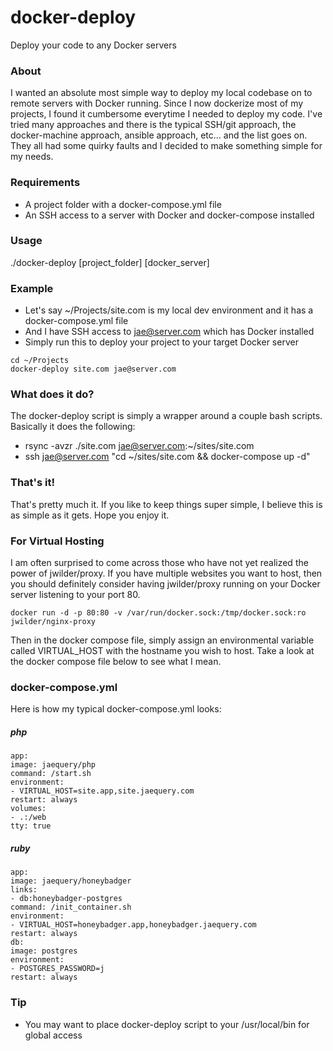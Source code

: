 # docker-deploy
Deploy your code to any Docker servers

### About ###
I wanted an absolute most simple way to deploy my local codebase on to remote servers with Docker running.
Since I now dockerize most of my projects, I found it cumbersome everytime I needed to deploy my code.
I've tried many approaches and there is the typical SSH/git approach, the docker-machine approach, ansible approach, etc... and the list goes on. They all had some quirky faults and I decided to make something simple for my needs.

### Requirements ###

* A project folder with a docker-compose.yml file
* An SSH access to a server with Docker and docker-compose installed

### Usage ###
./docker-deploy [project_folder] [docker_server]

### Example ###

* Let's say ~/Projects/site.com is my local dev environment and it has a docker-compose.yml file
* And I have SSH access to jae@server.com which has Docker installed
* Simply run this to deploy your project to your target Docker server

```
cd ~/Projects
docker-deploy site.com jae@server.com
```

### What does it do? ###
The docker-deploy script is simply a wrapper around a couple bash scripts.
Basically it does the following:
* rsync -avzr ./site.com jae@server.com:~/sites/site.com
* ssh jae@server.com "cd ~/sites/site.com && docker-compose up -d"

### That's it! ###
That's pretty much it.
If you like to keep things super simple, I believe this is as simple as it gets.
Hope you enjoy it.

### For Virtual Hosting ###

I am often surprised to come across those who have not yet realized the power of jwilder/proxy.
If you have multiple websites you want to host, then you should definitely consider having jwilder/proxy running on your Docker server listening to your port 80.

```
docker run -d -p 80:80 -v /var/run/docker.sock:/tmp/docker.sock:ro jwilder/nginx-proxy
```

Then in the docker compose file, simply assign an environmental variable called VIRTUAL_HOST with the hostname you wish to host.
Take a look at the docker compose file below to see what I mean.

### docker-compose.yml ###

Here is how my typical docker-compose.yml looks:

##### php #####
```
app:
image: jaequery/php
command: /start.sh
environment:
- VIRTUAL_HOST=site.app,site.jaequery.com
restart: always
volumes:
- .:/web
tty: true
```

##### ruby #####

```
app:
image: jaequery/honeybadger
links:
- db:honeybadger-postgres
command: /init_container.sh
environment:
- VIRTUAL_HOST=honeybadger.app,honeybadger.jaequery.com
restart: always
db:
image: postgres
environment:
- POSTGRES_PASSWORD=j
restart: always
```

### Tip ###

* You may want to place docker-deploy script to your /usr/local/bin for global access
